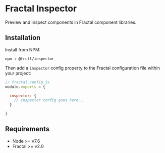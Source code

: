 # Fractal Inspector

Preview and inspect components in Fractal component libraries.

## Installation

Install from NPM:

```
npm i @frctl/inspector
```

Then add a `inspector` config property to the Fractal configuration file within your project:

```js
// fractal.config.js
module.exports = {

  inspector: {
    // inspector config goes here...
  }

}
```

## Requirements

* Node >= v7.6
* Fractal >= v2.0
